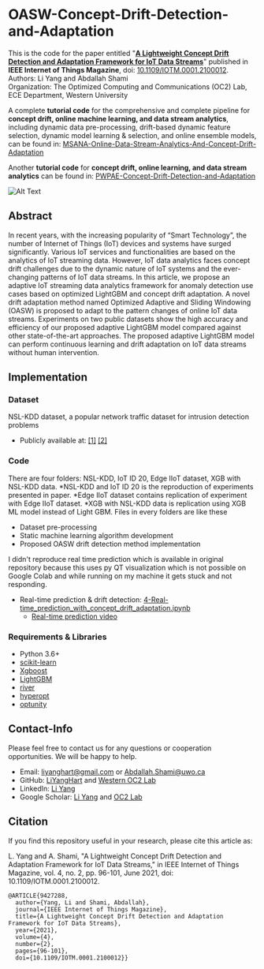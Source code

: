 # OASW-Concept-Drift-Detection-and-Adaptation

This is the code for the paper entitled "**[A Lightweight Concept Drift Detection and Adaptation Framework for IoT Data Streams](https://arxiv.org/pdf/2104.10529.pdf)**" published in **IEEE Internet of Things Magazine**, doi: [10.1109/IOTM.0001.2100012](https://ieeexplore.ieee.org/document/9427288).  
Authors: Li Yang and Abdallah Shami  
Organization: The Optimized Computing and Communications (OC2) Lab, ECE Department, Western University

A complete **tutorial code** for the comprehensive and complete pipeline for **concept drift, online machine learning, and data stream analytics**, including dynamic data pre-processing, drift-based dynamic feature selection, dynamic model learning & selection, and online ensemble models, can be found in: [MSANA-Online-Data-Stream-Analytics-And-Concept-Drift-Adaptation](https://github.com/Western-OC2-Lab/MSANA-Online-Data-Stream-Analytics-And-Concept-Drift-Adaptation)

Another **tutorial code** for **concept drift, online learning, and data stream analytics** can be found in: [PWPAE-Concept-Drift-Detection-and-Adaptation](https://github.com/Western-OC2-Lab/PWPAE-Concept-Drift-Detection-and-Adaptation)

![Alt Text](https://github.com/Western-OC2-Lab/OASW-Concept-Drift-Detection-and-Adaptation/blob/main/real-time_prediction%20with%20drift.gif)

## Abstract
In recent years, with the increasing popularity of “Smart Technology”, the number of Internet of Things (IoT) devices and systems have surged significantly. Various IoT services and functionalities are based on the analytics of IoT streaming data. However, IoT data analytics faces concept drift challenges due to the dynamic nature of IoT systems and the ever-changing patterns of IoT data streams. In this article, we propose an adaptive IoT streaming data analytics framework for anomaly detection use cases based on optimized LightGBM and concept drift adaptation. A novel drift adaptation method named Optimized Adaptive and Sliding Windowing (OASW) is proposed to adapt to the pattern changes of online IoT data streams. Experiments on two public datasets show the high accuracy and efficiency of our proposed adaptive LightGBM model compared against other state-of-the-art approaches. The proposed adaptive LightGBM model can perform continuous learning and drift adaptation on IoT data streams without human intervention.

## Implementation 
### Dataset 
NSL-KDD dataset, a popular network traffic dataset for intrusion detection problems
* Publicly available at: [[1]](https://www.unb.ca/cic/datasets/nsl.html) [[2]](https://github.com/jmnwong/NSL-KDD-Dataset)   

### Code  
There are four folders: NSL-KDD, IoT ID 20, Edge IIoT dataset, XGB with NSL-KDD data. 
*NSL-KDD and IoT ID 20 is the reproduction of experiments presented in paper.
*Edge IIoT dataset contains replication of experiment with Edge IIoT dataset.
*XGB with NSL-KDD data is replication using XGB ML model instead of Light GBM.
Files in every folders are like these
* Dataset pre-processing  
* Static machine learning algorithm development
* Proposed OASW drift detection method implementation

I didn't reproduce real time prediction which is available in original repository because this uses py QT visualization which is not possible on Google Colab and while running on my machine it gets stuck and not responding.  
* Real-time prediction & drift detection: [4-Real-time_prediction_with_concept_drift_adaptation.ipynb](https://github.com/Western-OC2-Lab/OASW-Concept-Drift-Detection-and-Adaptation/blob/main/4-Real-time_prediction_with_concept_drift_adaptation.ipynb)   
  * [Real-time prediction video](https://github.com/Western-OC2-Lab/OASW-Concept-Drift-Detection-and-Adaptation/blob/main/Real-time_prediction.mp4)

### Requirements & Libraries  
* Python 3.6+
* [scikit-learn](https://scikit-learn.org/stable/)  
* [Xgboost](https://xgboost.readthedocs.io/en/latest/python/python_intro.html)
* [LightGBM](https://lightgbm.readthedocs.io/en/latest/)
* [river](https://riverml.xyz/dev/)
* [hyperopt](https://github.com/hyperopt/hyperopt)  
* [optunity](https://github.com/claesenm/optunity)

## Contact-Info
Please feel free to contact us for any questions or cooperation opportunities. We will be happy to help.
* Email: [liyanghart@gmail.com](mailto:liyanghart@gmail.com) or [Abdallah.Shami@uwo.ca](mailto:Abdallah.Shami@uwo.ca)
* GitHub: [LiYangHart](https://github.com/LiYangHart) and [Western OC2 Lab](https://github.com/Western-OC2-Lab/)
* LinkedIn: [Li Yang](https://www.linkedin.com/in/li-yang-phd-65a190176/)  
* Google Scholar: [Li Yang](https://scholar.google.com.eg/citations?user=XEfM7bIAAAAJ&hl=en) and [OC2 Lab](https://scholar.google.com.eg/citations?user=oiebNboAAAAJ&hl=en)

## Citation
If you find this repository useful in your research, please cite this article as:  

L. Yang and A. Shami, "A Lightweight Concept Drift Detection and Adaptation Framework for IoT Data Streams," in IEEE Internet of Things Magazine, vol. 4, no. 2, pp. 96-101, June 2021, doi: 10.1109/IOTM.0001.2100012.

```
@ARTICLE{9427288,
  author={Yang, Li and Shami, Abdallah},
  journal={IEEE Internet of Things Magazine}, 
  title={A Lightweight Concept Drift Detection and Adaptation Framework for IoT Data Streams}, 
  year={2021},
  volume={4},
  number={2},
  pages={96-101},
  doi={10.1109/IOTM.0001.2100012}}
```
